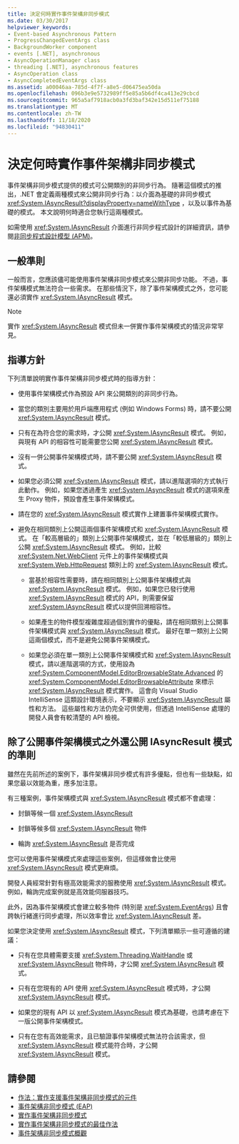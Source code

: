 ```yaml
---
title: 決定何時實作事件架構非同步模式
ms.date: 03/30/2017
helpviewer_keywords:
- Event-based Asynchronous Pattern
- ProgressChangedEventArgs class
- BackgroundWorker component
- events [.NET], asynchronous
- AsyncOperationManager class
- threading [.NET], asynchronous features
- AsyncOperation class
- AsyncCompletedEventArgs class
ms.assetid: a00046aa-785d-4f7f-a8e5-d06475ea50da
ms.openlocfilehash: 096b3e9e5732989ff5e85a5b6df4ca413e29cbcd
ms.sourcegitcommit: 965a5af7918acb0a3fd3baf342e15d511ef75188
ms.translationtype: MT
ms.contentlocale: zh-TW
ms.lasthandoff: 11/18/2020
ms.locfileid: "94830411"
---
```

# <a name="deciding-when-to-implement-the-event-based-asynchronous-pattern"></a>決定何時實作事件架構非同步模式

事件架構非同步模式提供的模式可公開類別的非同步行為。 隨著這個模式的推出，.NET 會定義兩種模式來公開非同步行為：以介面為基礎的非同步模式 <xref:System.IAsyncResult?displayProperty=nameWithType> ，以及以事件為基礎的模式。 本文說明何時適合您執行這兩種模式。

如需使用 <xref:System.IAsyncResult> 介面進行非同步程式設計的詳細資訊，請參閱[非同步程式設計模型 (APM)](asynchronous-programming-model-apm.md)。

## <a name="general-principles"></a>一般準則

一般而言，您應該儘可能使用事件架構非同步模式來公開非同步功能。 不過，事件架構模式無法符合一些需求。 在那些情況下，除了事件架構模式之外，您可能還必須實作 <xref:System.IAsyncResult> 模式。

> [!NOTE]
> 實作 <xref:System.IAsyncResult> 模式但未一併實作事件架構模式的情況非常罕見。

## <a name="guidelines"></a>指導方針

下列清單說明實作事件架構非同步模式時的指導方針：

- 使用事件架構模式作為預設 API 來公開類別的非同步行為。

- 當您的類別主要用於用戶端應用程式 (例如 Windows Forms) 時，請不要公開 <xref:System.IAsyncResult> 模式。

- 只有在為符合您的需求時，才公開 <xref:System.IAsyncResult> 模式。 例如，與現有 API 的相容性可能需要您公開 <xref:System.IAsyncResult> 模式。

- 沒有一併公開事件架構模式時，請不要公開 <xref:System.IAsyncResult> 模式。

- 如果您必須公開 <xref:System.IAsyncResult> 模式，請以進階選項的方式執行此動作。 例如，如果您透過產生 <xref:System.IAsyncResult> 模式的選項來產生 Proxy 物件，預設會產生事件架構模式。

- 請在您的 <xref:System.IAsyncResult> 模式實作上建置事件架構模式實作。

- 避免在相同類別上公開這兩個事件架構模式和 <xref:System.IAsyncResult> 模式。 在「較高層級的」類別上公開事件架構模式，並在「較低層級的」類別上公開 <xref:System.IAsyncResult> 模式。 例如，比較 <xref:System.Net.WebClient> 元件上的事件架構模式與 <xref:System.Web.HttpRequest> 類別上的 <xref:System.IAsyncResult> 模式。

  - 當基於相容性需要時，請在相同類別上公開事件架構模式與 <xref:System.IAsyncResult> 模式。 例如，如果您已發行使用 <xref:System.IAsyncResult> 模式的 API，則需要保留 <xref:System.IAsyncResult> 模式以提供回溯相容性。

  - 如果產生的物件模型複雜度超過個別實作的優點，請在相同類別上公開事件架構模式與 <xref:System.IAsyncResult> 模式。 最好在單一類別上公開這兩個模式，而不是避免公開事件架構模式。

  - 如果您必須在單一類別上公開事件架構模式和 <xref:System.IAsyncResult> 模式，請以進階選項的方式，使用設為 <xref:System.ComponentModel.EditorBrowsableState.Advanced> 的 <xref:System.ComponentModel.EditorBrowsableAttribute> 來標示 <xref:System.IAsyncResult> 模式實作。 這會向 Visual Studio IntelliSense 這類設計環境表示，不要顯示 <xref:System.IAsyncResult> 屬性和方法。 這些屬性和方法仍完全可供使用，但透過 IntelliSense 處理的開發人員會有較清楚的 API 檢視。

## <a name="criteria-for-exposing-the-iasyncresult-pattern-in-addition-to-the-event-based-pattern"></a>除了公開事件架構模式之外還公開 IAsyncResult 模式的準則

雖然在先前所述的案例下，事件架構非同步模式有許多優點，但也有一些缺點，如果您最以效能為重，應多加注意。

有三種案例，事件架構模式與 <xref:System.IAsyncResult> 模式都不會處理：

- 封鎖等候一個 <xref:System.IAsyncResult>

- 封鎖等候多個 <xref:System.IAsyncResult> 物件

- 輪詢 <xref:System.IAsyncResult> 是否完成

您可以使用事件架構模式來處理這些案例，但這樣做會比使用 <xref:System.IAsyncResult> 模式更麻煩。

開發人員經常針對有極高效能需求的服務使用 <xref:System.IAsyncResult> 模式。 例如，輪詢完成案例就是高效能伺服器技巧。

此外，因為事件架構模式會建立較多物件 (特別是 <xref:System.EventArgs>) 且會跨執行緒進行同步處理，所以效率會比 <xref:System.IAsyncResult> 差。

如果您決定使用 <xref:System.IAsyncResult> 模式，下列清單顯示一些可遵循的建議：

- 只有在您具體需要支援 <xref:System.Threading.WaitHandle> 或 <xref:System.IAsyncResult> 物件時，才公開 <xref:System.IAsyncResult> 模式。

- 只有在您現有的 API 使用 <xref:System.IAsyncResult> 模式時，才公開 <xref:System.IAsyncResult> 模式。

- 如果您的現有 API 以 <xref:System.IAsyncResult> 模式為基礎，也請考慮在下一版公開事件架構模式。

- 只有在您有高效能需求，且已驗證事件架構模式無法符合該需求，但 <xref:System.IAsyncResult> 模式能符合時，才公開 <xref:System.IAsyncResult> 模式。

## <a name="see-also"></a>請參閱

- [作法：實作支援事件架構非同步模式的元件](component-that-supports-the-event-based-asynchronous-pattern.md)
- [事件架構非同步模式 (EAP)](event-based-asynchronous-pattern-eap.md)
- [實作事件架構非同步模式](implementing-the-event-based-asynchronous-pattern.md)
- [實作事件架構非同步模式的最佳作法](best-practices-for-implementing-the-event-based-asynchronous-pattern.md)
- [事件架構非同步模式概觀](event-based-asynchronous-pattern-overview.md)
